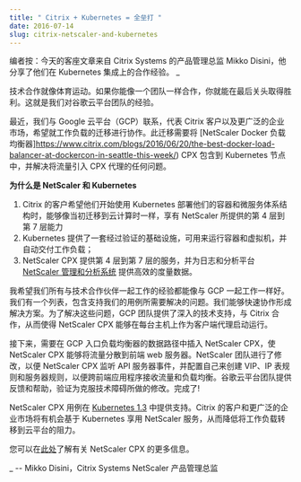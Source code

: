```yaml
---
title: " Citrix + Kubernetes = 全垒打 "
date: 2016-07-14
slug: citrix-netscaler-and-kubernetes
---
```


<!--
---
title: " Citrix + Kubernetes = A Home Run "
date: 2016-07-14
slug: citrix-netscaler-and-kubernetes
url: /zh-cn/blog/2016/07/Citrix-Netscaler-And-Kubernetes
---
-->

<!--
_Editor’s note: today’s guest post is by Mikko Disini, a Director of Product Management at Citrix Systems, sharing their collaboration experience on a Kubernetes integration.&nbsp;_
-->
编者按：今天的客座文章来自 Citrix Systems 的产品管理总监 Mikko Disini，他分享了他们在 Kubernetes 集成上的合作经验。&nbsp;_

<!--
Technical collaboration is like sports. If you work together as a team, you can go down the homestretch and pull through for a win. That’s our experience with the Google Cloud Platform team.
-->
技术合作就像体育运动。如果你能像一个团队一样合作，你就能在最后关头取得胜利。这就是我们对谷歌云平台团队的经验。

<!--
Recently, we approached Google Cloud Platform (GCP) to collaborate on behalf of Citrix customers and the broader enterprise market looking to migrate workloads.&nbsp;This migration required including the [NetScaler Docker load balancer](https://www.citrix.com/blogs/2016/06/20/the-best-docker-load-balancer-at-dockercon-in-seattle-this-week/), CPX, into Kubernetes nodes and resolving any issues with getting traffic into the CPX proxies. &nbsp;
-->
最近，我们与 Google 云平台（GCP）联系，代表 Citrix 客户以及更广泛的企业市场，希望就工作负载的迁移进行协作。此迁移需要将 [NetScaler Docker 负载均衡器]https://www.citrix.com/blogs/2016/06/20/the-best-docker-load-balancer-at-dockercon-in-seattle-this-week/) CPX 包含到 Kubernetes 节点中，并解决将流量引入 CPX 代理的任何问题。

<!--
**Why NetScaler and Kubernetes?**
-->

**为什么是 NetScaler 和 Kubernetes**

<!--
1. Citrix customers want the same Layer 4 to Layer 7 capabilities from NetScaler that they have on-prem as they move to the cloud as they begin deploying their container and microservices architecture with Kubernetes&nbsp;
2. Kubernetes provides a proven infrastructure for running containers and VMs with automated workload delivery
3. NetScaler CPX provides Layer 4 to Layer 7 services and highly efficient telemetry data to a logging and analytics platform, [NetScaler Management and Analytics System](https://www.citrix.com/blogs/2016/05/24/introducing-the-next-generation-netscaler-management-and-analytics-system/)
-->

1. Citrix 的客户希望他们开始使用 Kubernetes 部署他们的容器和微服务体系结构时，能够像当初迁移到云计算时一样，享有 NetScaler 所提供的第 4 层到第 7 层能力&nbsp;
2. Kubernetes 提供了一套经过验证的基础设施，可用来运行容器和虚拟机，并自动交付工作负载；
3. NetScaler CPX 提供第 4 层到第 7 层的服务，并为日志和分析平台 [NetScaler 管理和分析系统](https://www.citrix.com/blogs/2016/05/24/introducing-the-next-generation-netscaler-management-and-analytics-system/) 提供高效的度量数据。

<!--
I wish all our experiences working together with a technical partner were as good as working with GCP. We had a list of issues to enable our use cases and were able to collaborate swiftly on a solution. To resolve these, GCP team offered in depth technical assistance, working with Citrix such that NetScaler CPX can spin up and take over as a client-side proxy running on each host.&nbsp;
-->
我希望我们所有与技术合作伙伴一起工作的经验都能像与 GCP 一起工作一样好。我们有一个列表，包含支持我们的用例所需要解决的问题。我们能够快速协作形成解决方案。为了解决这些问题，GCP 团队提供了深入的技术支持，与 Citrix 合作，从而使得 NetScaler CPX 能够在每台主机上作为客户端代理启动运行。

<!--
Next, NetScaler CPX needed to be inserted in the data path of GCP ingress load balancer so that NetScaler CPX can spread traffic to front end web servers. The NetScaler team made modifications so that NetScaler CPX listens to API server events and configures itself to create a VIP, IP table rules and server rules to take ingress traffic and load balance across front end applications. Google Cloud Platform team provided feedback and assistance to verify modifications made to overcome the technical hurdles. Done!
-->
接下来，需要在 GCP 入口负载均衡器的数据路径中插入 NetScaler CPX，使 NetScaler CPX 能够将流量分散到前端 web 服务器。NetScaler 团队进行了修改，以便 NetScaler CPX 监听 API 服务器事件，并配置自己来创建 VIP、IP 表规则和服务器规则，以便跨前端应用程序接收流量和负载均衡。谷歌云平台团队提供反馈和帮助，验证为克服技术障碍所做的修改。完成了!

<!--
NetScaler CPX use case is supported in [Kubernetes 1.3](https://kubernetes.io/blog/2016/07/kubernetes-1-3-bridging-cloud-native-and-enterprise-workloads/). Citrix customers and the broader enterprise market will have the opportunity to leverage NetScaler with Kubernetes, thereby lowering the friction to move workloads to the cloud.&nbsp;
-->
NetScaler CPX 用例在 [Kubernetes 1.3](https://kubernetes.io/blog/2016/07/kubernetes-1-3-bridging-cloud-native-and-enterprise-workloads/) 中提供支持。Citrix 的客户和更广泛的企业市场将有机会基于 Kubernetes 享用 NetScaler 服务，从而降低将工作负载转移到云平台的阻力。&nbsp;

<!--
You can learn more about&nbsp;NetScaler CPX [here](https://www.citrix.com/networking/microservices.html).
-->
您可以在[此处](https://www.citrix.com/networking/microservices.html)了解有关 NetScaler CPX 的更多信息。

<!--
_&nbsp;-- Mikko Disini, Director of Product Management - NetScaler, Citrix Systems_
-->
_&nbsp;-- Mikko Disini，Citrix Systems NetScaler 产品管理总监

